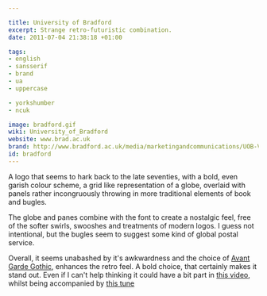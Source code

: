 ```yaml
---

title: University of Bradford
excerpt: Strange retro-futuristic combination.
date: 2011-07-04 21:38:18 +01:00

tags:
- english
- sansserif
- brand
- ua
- uppercase

- yorkshumber
- ncuk

image: bradford.gif
wiki: University_of_Bradford
website: www.brad.ac.uk
brand: http://www.bradford.ac.uk/media/marketingandcommunications/UOB-Visual-Identity-Guidelines.pdf
id: bradford
---
```


A logo that seems to hark back to the late seventies, with a bold, even garish colour scheme, a grid like representation of a globe, overlaid with panels rather incongruously throwing in more traditional elements of book and bugles.

The globe and panes combine with the font to create a nostalgic feel, free of the softer swirls, swooshes and treatments of modern logos. I guess not intentional, but the bugles seem to suggest some kind of global postal service.

Overall, it seems unabashed by it's awkwardness and the choice of [Avant Garde Gothic](http://www.itcfonts.com/Fonts/Classics/AvantGardeGothicPro.htm), enhances the retro feel. A bold choice, that certainly makes it stand out. Even if I can't help thinking it could have a bit part in [this video](http://youtu.be/2un9rO2ZF4g), whilst being accompanied by [this tune](http://www.amazon.co.uk/Belbury-Poly-Logotone/dp/B001P4JIZI)
